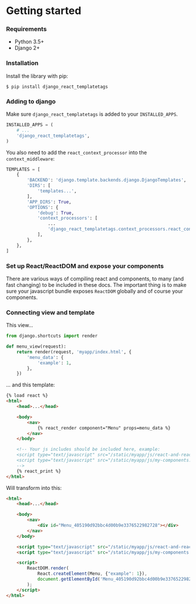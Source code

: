 # Getting started

### Requirements

- Python 3.5+
- Django 2+


### Installation

Install the library with pip:

```
$ pip install django_react_templatetags
```


### Adding to django

Make sure `django_react_templatetags` is added to your `INSTALLED_APPS`.

```python
INSTALLED_APPS = (
    # ...
    'django_react_templatetags',
)
```

You also need to add the `react_context_processor` into the `context_middleware`:

```python
TEMPLATES = [
    {
        'BACKEND': 'django.template.backends.django.DjangoTemplates',
        'DIRS': [
            'templates...',
        ],
        'APP_DIRS': True,
        'OPTIONS': {
            'debug': True,
            'context_processors': [
                ...
                'django_react_templatetags.context_processors.react_context_processor',
            ],
        },
    },
]
```


### Set up React/ReactDOM and expose your components

There are various ways of compiling react and components, to many (and fast changing) to be included in these docs. The important thing is to make sure your javascript bundle exposes `ReactDOM` globally and of course your components.


### Connecting view and template

This view...

```python
from django.shortcuts import render

def menu_view(request):
    return render(request, 'myapp/index.html', {
        'menu_data': {
            'example': 1,
        },
    })
```

... and this template:

```html
{% load react %}
<html>
    <head>...</head>

    <body>
        <nav>
            {% react_render component="Menu" props=menu_data %}
        </nav>
    </body>

    <!-- Your js includes should be included here, example:
    <script type="text/javascript" src="/static/myapp/js/react-and-react-dom.js"></script>
    <script type="text/javascript" src="/static/myapp/js/my-components.js"></script>
    -->
    {% react_print %}
</html>
```

Will transform into this:

```html
<html>
    <head>...</head>

    <body>
        <nav>
            <div id="Menu_405190d92bbc4d00b9e3376522982728"></div>
        </nav>
    </body>

    <script type="text/javascript" src="/static/myapp/js/react-and-react-dom.js"></script>
    <script type="text/javascript" src="/static/myapp/js/my-components.js"></script>

    <script>
        ReactDOM.render(
            React.createElement(Menu, {"example": 1}),
            document.getElementById('Menu_405190d92bbc4d00b9e3376522982728')
        );
    </script>
</html>
```
